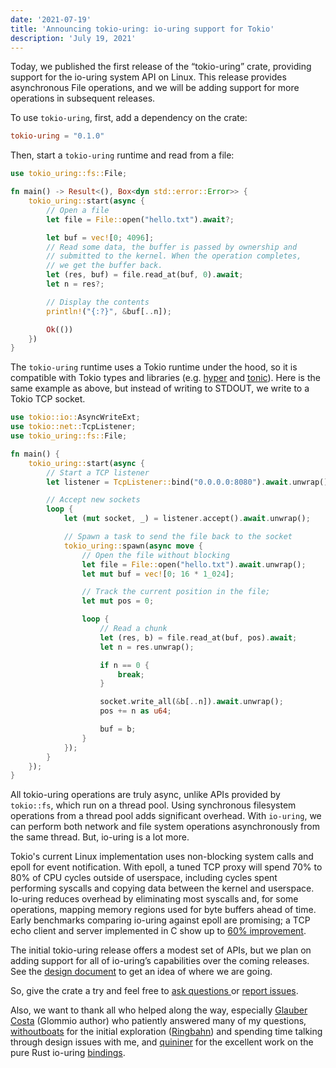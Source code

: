 ```yaml
---
date: '2021-07-19'
title: 'Announcing tokio-uring: io-uring support for Tokio'
description: 'July 19, 2021'
---
```


Today, we published the first release of the “tokio-uring” crate, providing
support for the io-uring system API on Linux. This release provides asynchronous
File operations, and we will be adding support for more operations in subsequent
releases.

To use `tokio-uring`, first, add a dependency on the crate:

```toml
tokio-uring = "0.1.0"
```

Then, start a `tokio-uring` runtime and read from a file:

```rust
use tokio_uring::fs::File;

fn main() -> Result<(), Box<dyn std::error::Error>> {
    tokio_uring::start(async {
        // Open a file
        let file = File::open("hello.txt").await?;

        let buf = vec![0; 4096];
        // Read some data, the buffer is passed by ownership and
        // submitted to the kernel. When the operation completes,
        // we get the buffer back.
        let (res, buf) = file.read_at(buf, 0).await;
        let n = res?;

        // Display the contents
        println!("{:?}", &buf[..n]);

        Ok(())
    })
}
```

The `tokio-uring` runtime uses a Tokio runtime under the hood, so it is
compatible with Tokio types and libraries (e.g.
[hyper](https://github.com/hyperium/hyper) and
[tonic](https://github.com/hyperium/tonic)). Here is the same example as above,
but instead of writing to STDOUT, we write to a Tokio TCP socket.

```rust
use tokio::io::AsyncWriteExt;
use tokio::net::TcpListener;
use tokio_uring::fs::File;

fn main() {
    tokio_uring::start(async {
        // Start a TCP listener
        let listener = TcpListener::bind("0.0.0.0:8080").await.unwrap();

        // Accept new sockets
        loop {
            let (mut socket, _) = listener.accept().await.unwrap();

            // Spawn a task to send the file back to the socket
            tokio_uring::spawn(async move {
                // Open the file without blocking
                let file = File::open("hello.txt").await.unwrap();
                let mut buf = vec![0; 16 * 1_024];

                // Track the current position in the file;
                let mut pos = 0;

                loop {
                    // Read a chunk
                    let (res, b) = file.read_at(buf, pos).await;
                    let n = res.unwrap();

                    if n == 0 {
                        break;
                    }

                    socket.write_all(&b[..n]).await.unwrap();
                    pos += n as u64;

                    buf = b;
                }
            });
        }
    });
}
```

All tokio-uring operations are truly async, unlike APIs provided by `tokio::fs`,
which run on a thread pool. Using synchronous filesystem operations from a
thread pool adds significant overhead. With `io-uring`, we can perform both
network and file system operations asynchronously from the same thread. But,
io-uring is a lot more.

Tokio's current Linux implementation uses non-blocking system calls and epoll
for event notification. With epoll, a tuned TCP proxy will spend 70% to 80% of
CPU cycles outside of userspace, including cycles spent performing syscalls and
copying data between the kernel and userspace. Io-uring reduces overhead by
eliminating most syscalls and, for some operations, mapping memory regions used
for byte buffers ahead of time. Early benchmarks comparing io-uring against
epoll are promising; a TCP echo client and server implemented in C show up to
[60%
improvement](https://github.com/frevib/io_uring-echo-server/blob/master/benchmarks/benchmarks.md).

The initial tokio-uring release offers a modest set of APIs, but we plan on
adding support for all of io-uring’s capabilities over the coming releases. See
the [design document](https://github.com/tokio-rs/tokio-uring/pull/1) to get an
idea of where we are going.

So, give the crate a try and feel free to [ask questions
](https://github.com/tokio-rs/tokio-uring/discussions) or [report
issues](https://github.com/tokio-rs/tokio-uring/issues).

Also, we want to thank all who helped along the way, especially [Glauber
Costa](https://github.com/glommer) (Glommio author) who patiently answered many
of my questions, [withoutboats](https://github.com/withoutboats) for the initial
exploration ([Ringbahn](https://github.com/ringbahn/ringbahn)) and spending time
talking through design issues with me, and
[quininer](https://github.com/quininer) for the excellent work on the pure Rust
io-uring [bindings](https://github.com/tokio-rs/io-uring).
